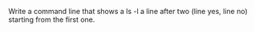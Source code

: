 Write a command line that shows a ls -l a line after two (line yes, line no) starting from the first one.
